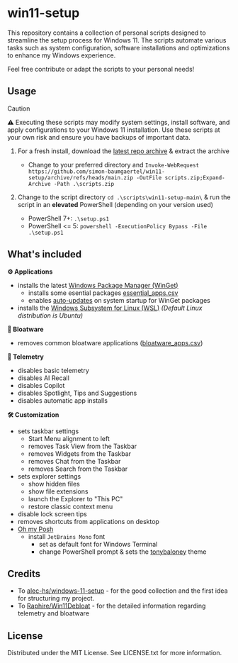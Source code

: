 # win11-setup

This repository contains a collection of personal scripts designed to streamline the setup process for Windows 11. 
The scripts automate various tasks such as system configuration, software installations and optimizations to enhance my Windows experience.

Feel free contribute or adapt the scripts to your personal needs!
 
## Usage

> [!CAUTION]
> ⚠️ Executing these scripts may modify system settings, install software, and apply configurations to your Windows 11 installation. Use these scripts at your own risk and ensure you have backups of important data. 

1. For a fresh install, download the [latest repo archive](https://github.com/simon-baumgaertel/win11-setup/archive/refs/heads/main.zip) & extract the archive

    * Change to your preferred directory and `Invoke-WebRequest https://github.com/simon-baumgaertel/win11-setup/archive/refs/heads/main.zip -OutFile scripts.zip;Expand-Archive -Path .\scripts.zip`

2. Change to the script directory `cd .\scripts\win11-setup-main\` & run the script in an **elevated** PowerShell (depending on your version used)
    * PowerShell 7+: `.\setup.ps1`
    * PowerShell <= 5: `powershell -ExecutionPolicy Bypass -File .\setup.ps1` 

## What's included

**⚙️ Applications**
* installs the latest [Windows Package Manager (WinGet)](https://github.com/microsoft/winget-cli)
    * installs some esential packages [essential_apps.csv](config/essential_apps.csv)
    * enables <ins>auto-updates</ins> on system startup for WinGet packages
* installs the [Windows Subsystem for Linux (WSL)](https://learn.microsoft.com/en-us/windows/wsl/install) _(Default Linux distribution is Ubuntu)_

**💩 Bloatware**
* removes common bloatware applications ([bloatware_apps.csv](config/bloatware_apps.csv))

**🧱 Telemetry**
* disables basic telemetry
* disables AI Recall
* disables Copilot
* disables Spotlight, Tips and Suggestions
* disables automatic app installs

**🛠️ Customization**
* sets taskbar settings
    * Start Menu alignment to left
    * removes Task View from the Taskbar
    * removes Widgets from the Taskbar
    * removes Chat from the Taskbar
    * removes Search from the Taskbar
* sets explorer settings
    * show hidden files
    * show file extensions
    * launch the Explorer to "This PC"
    * restore classic context menu
* disable lock screen tips
* removes shortcuts from applications on desktop
* <ins>Oh my Posh</ins>
    * install `JetBrains Mono` font
        * set as default font for Windows Terminal
        * change PowerShell prompt & sets the [tonybaloney](https://ohmyposh.dev/docs/themes#tonybaloney) theme

## Credits

* To [alec-hs/windows-11-setup](https://github.com/alec-hs/windows-11-setup) - for the good collection and the first idea for structuring my project.
* To [Raphire/Win11Debloat](https://github.com/Raphire/Win11Debloat) - for the detailed information regarding telemetry and bloatware

## License 

Distributed under the MIT License. See LICENSE.txt for more information.